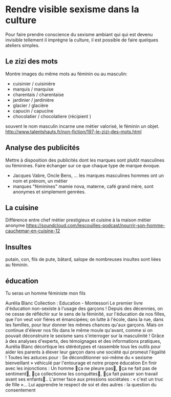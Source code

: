 # Rendre visible sexisme dans la culture

Pour faire prendre conscience du sexisme ambiant qui qui est devenu invisible tellement il imprègne la culture, il est possible de faire quelques ateliers simples.



## Le zizi des mots
Montre images du même mots au féminin ou au masculin:
- cuisinier / cuisinière
- marquis / marquise
- charentais / charentaise
- jardinier / jardinière
- glacier / glacière
- capucin / capucine
- chocolatier / chocolatiere (récipient	)

souvent le nom masculin incarne une métier valorisé, le féminin un objet.
http://www.talentshauts.fr/non-fiction/197-le-zizi-des-mots.html


## Analyse des publicités
Mettre à disposition des publicités dont les marques sont plutôt masculines ou féminines.
Faire échanger sur ce que chaque type de marque évoque.
- Jacques Vabre, Oncle Bens, … les marques masculines hommes ont un nom et prénom, un métier
- marques "féminines" mamie nova, materne, café grand mère, sont anonymes et simplement genrées.

## La cuisine
Différence entre chef métier prestigieux et cuisine à la maison métier anonyme
https://soundcloud.com/lescouilles-podcast/nourrir-son-homme-cauchemar-en-cuisine-12


## Insultes
putain, con, fils de pute, bâtard, salope de nombreuses insultes sont liées au féminin.


## éducation
Tu seras un homme féministe mon fils

Aurélia Blanc
Collection : 
Education - Montessori
Le premier livre d'éducation non-sexiste à l'usage des garçons ! Depuis des décennies, on ne cesse de réfléchir sur le sens de la féminité, sur l'éducation de nos filles, que l'on veut voir fières et émancipées; on lutte à l'école, dans la rue, dans les familles, pour leur donner les mêmes chances qu'aux garçons. Mais on continue d'élever nos fils dans le même moule qu'avant, comme si on pouvait déconstruire le sexisme sans s'interroger sur la masculinité ! Grâce à des analyses d'experts, des témoignages et des informations pratiques, Aurélia Blanc décortique les stéréotypes et rassemble tous les outils pour aider les parents à élever leur garçon dans une société qui promeut l'égalité ! Toutes les astuces pour : Se déconditionner soi-même du « sexisme bienveillant » véhiculé par l'entourage et notre propre éducation En finir avec les injonctions : Un homme ça ne pleure pas, ça ne fait pas de sentiment, ça collectionne les conquêtes, ça fait passer son travail avant ses enfants.. L'armer face aux pressions sociétales : « c'est un truc de fille »... Lui apprendre le respect de soi et des autres : la question du consentement 